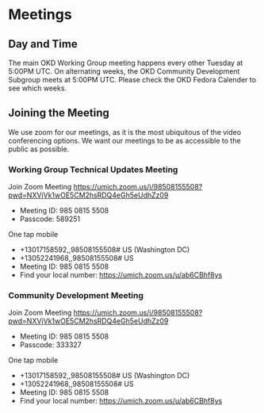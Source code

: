 # Meetings

## Day and Time

The main OKD Working Group meeting happens every other Tuesday at 5:00PM UTC. On alternating weeks, the OKD Community Development Subgroup meets at 5:00PM UTC. Please check the OKD Fedora Calender to see which weeks.

## Joining the Meeting

We use zoom for our meetings, as it is the most ubiquitous of the video conferencing options. We want our meetings to be as accessible to the public as possible. 

### Working Group Technical Updates Meeting

Join Zoom Meeting
https://umich.zoom.us/j/98508155508?pwd=NXVjVk1wOE5CM2hsRDQ4eGh5eUdhZz09

- Meeting ID: 985 0815 5508
- Passcode: 589251

One tap mobile
- +13017158592,,98508155508# US (Washington DC)
- +13052241968,,98508155508# US
- Meeting ID: 985 0815 5508
- Find your local number: https://umich.zoom.us/u/ab6CBhf8ys


### Community Development Meeting

Join Zoom Meeting
https://umich.zoom.us/j/98508155508?pwd=NXVjVk1wOE5CM2hsRDQ4eGh5eUdhZz09

- Meeting ID: 985 0815 5508
- Passcode: 333327

One tap mobile
- +13017158592,,98508155508# US (Washington DC)
- +13052241968,,98508155508# US
- Meeting ID: 985 0815 5508
- Find your local number: https://umich.zoom.us/u/ab6CBhf8ys

